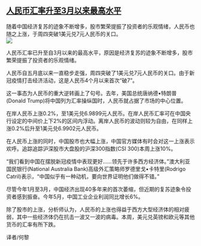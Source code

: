 <!--1594288288000-->
[人民币汇率升至3月以来最高水平](https://cn.ft.com/story/001088481?full=y)
------

<div></div><div class="story-lead">随着中国经济复苏的迹象不断增多，股市繁荣提振了投资者的乐观情绪，人民币也随之上涨，于周四突破1美元兑7元人民币的关口。</div><div class=" story-image image"><img src="https://thumbor.ftacademy.cn/unsafe/1340x754/https://thumbor.ftacademy.cn/unsafe/picture/4/000088934_piclink.jpg"></div><div class="story-body"><div id="story-body-container"><p>人民币汇率已升至自3月以来的最高水平，原因是经济复苏的迹象不断增多，股市繁荣提振了投资者的乐观情绪。</p><p>人民币自五月底以来一直稳步走强，周四突破了1美元兑7元人民币的关口。由于新冠疫情打击经济活动，这是人民币4个月以来首次“破7”。</p><p>这一事态为人民币的重大逆转画上了句号。去年，美国总统唐纳德•特朗普(Donald Trump)将中国列为汇率操纵国时，人民币就占据了市场的中心位置。</p><p>在岸人民币上涨0.2%，至1美元兑6.9899元人民币。在岸人民币汇率可在中国央行设定的中间价上下2%的区间内浮动。离岸人民币的波动则较为自由，在同样上涨0.2%后升至1美元兑6.9902元人民币。</p><div  data-o-ads-name="mpu-middle1" class="o-ads in-article-advert" data-o-ads-formats-default="false"  data-o-ads-formats-small="FtcMobileMpu"  data-o-ads-formats-medium="FtcMpu" data-o-ads-formats-large="FtcMpu" data-o-ads-formats-extra="FtcMpu" data-o-ads-targeting="cnpos=middle1;" data-cy='[{"devices":["PC","iPhoneWeb","AndroidWeb","iPhoneApp","AndroidApp"],"pattern":"MPU","position":"Middle1","container":"mpuInStory"}]'></div><p>在人民币上涨的同时，中国股市也大幅上涨，中国官方媒体有时会对这一上涨表示欢呼。追踪追踪沪深股市大盘股的沪深300指数(CSI 300)本周上涨10%。</p><p>“我们看到中国在摆脱新冠疫情中表现更好……领先于许多西方经济体。”澳大利亚国民银行(National Australia Bank)高级外汇策略师罗德里戈•卡特里(Rodrigo Catril)表示，“中国似乎有一种动机，要向世界证明他们做得不错。”</p><p>尽管今年1月至3月，中国经济出现40多年来的首次萎缩，但近期的复苏迹象令投资者感到振奋。今年5月，中国工业企业利润同比增长6%。</p><p>除了股市的上涨，分析师认为，人民币的上涨也得益于西方大型经济体的相对疲弱，其中一些经济体仍在抗击一波又一波的病毒。本周，美元兑英镑和欧元等其他货币的汇率有所下跌。</p><p>译者/何黎</p></div><div class="clearfloat"></div></div>
